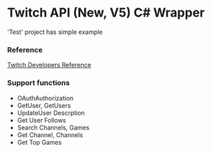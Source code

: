 # Twitch API (New, V5) C# Wrapper
'Test' project has simple example

### Reference
[Twitch Developers Reference](https://dev.twitch.tv/docs/api/reference/)

### Support functions
* OAuthAuthorization
* GetUser, GetUsers
* UpdateUser Descrption
* Get User Follows
* Search Channels, Games
* Get Channel, Channels
* Get Top Games
